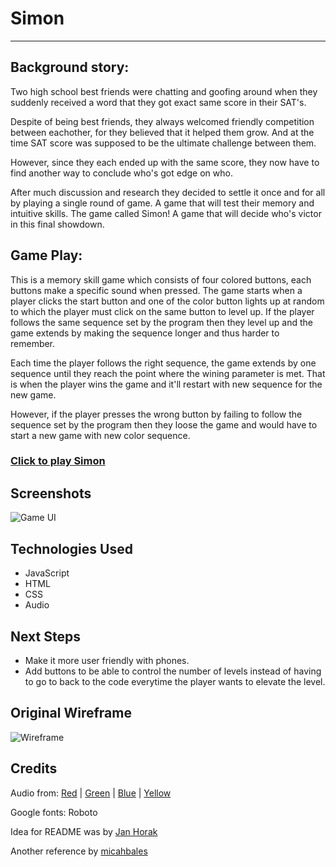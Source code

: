 # Simon
________


## Background story:
Two high school best friends were chatting and goofing around when they suddenly received a word that they got exact same score in their SAT's.

Despite of being best friends, they always welcomed friendly competition between eachother, for they believed that it helped them grow. And at the time SAT score was supposed to be the ultimate challenge between them.

However, since they each ended up with the same score, they now have to find another way to conclude who's got edge on who.

After much discussion and research they decided to settle it once and for all by playing a single round of game. A game that will test their memory and intuitive skills. The game called Simon! A game that will decide who's victor in this final showdown.

## Game Play:

This is a memory skill game which consists of four colored buttons, each buttons make a specific sound when pressed. The game starts when a player clicks the start button and one of the color button lights up at random to which the player must click on the same button to level up. If the player follows the same sequence set by the program then they level up and the game extends by making the sequence longer and thus harder to remember.

Each time the player follows the right sequence, the game extends by one sequence until they reach the point where the wining parameter is met. That is when the player wins the game and it'll restart with new sequence for the new game.

However, if the player presses the wrong button by failing to follow the sequence set by the program then they loose the game and would have to start a new game with new color sequence. 

### [Click to play Simon](https://ganeshrestha97.github.io/simon/)

## Screenshots
![Game UI](https://imgur.com/IUN6Cjx)

## Technologies Used

-   JavaScript
-   HTML
-   CSS
-   Audio


## Next Steps
-   Make it more user friendly with phones.
-   Add buttons to be able to control the number of levels instead of having to go to back to the code everytime the player wants to elevate the level.

## Original Wireframe
![Wireframe](https://imgur.com/es7JT4A)

## Credits

Audio from:
[Red](https://s3.amazonaws.com/freecodecamp/simonSound1.mp3) |
[Green](https://s3.amazonaws.com/freecodecamp/simonSound2.mp3) |
[Blue](https://s3.amazonaws.com/freecodecamp/simonSound3.mp3) |
[Yellow](https://s3.amazonaws.com/freecodecamp/simonSound4.mp3)

Google fonts: Roboto

Idea for README was by [Jan Horak](https://github.com/MrJanHorak/battleship/blob/main/README.md)

Another reference by [micahbales](https://gist.github.com/micahbales/32f2afe2f33bcbafca786387bd359cbc)